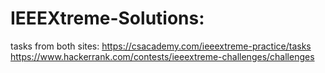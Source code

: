 # IEEEXtreme-Solutions:
tasks from both sites:
https://csacademy.com/ieeextreme-practice/tasks
https://www.hackerrank.com/contests/ieeextreme-challenges/challenges
